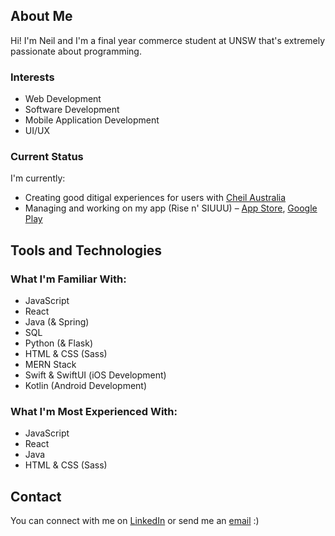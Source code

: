 ## About Me

Hi! I'm Neil and I'm a final year commerce student at UNSW that's extremely passionate about programming.

### Interests
- Web Development
- Software Development
- Mobile Application Development
- UI/UX

### Current Status
I'm currently:
- Creating good ditigal experiences for users with [Cheil Australia](https://cheil.com/au/)
- Managing and working on my app (Rise n' SIUUU) – [App Store](https://apps.apple.com/app/rise-n-siuuu/id1604010390), [Google Play](https://play.google.com/store/apps/details?id=com.neilkhatri.risensiuuu)

## Tools and Technologies

### What I'm Familiar With:
- JavaScript
- React
- Java (& Spring)
- SQL
- Python (& Flask)
- HTML & CSS (Sass)
- MERN Stack
- Swift & SwiftUI (iOS Development)
- Kotlin (Android Development)

### What I'm Most Experienced With:
- JavaScript
- React
- Java
- HTML & CSS (Sass)

## Contact
You can connect with me on [LinkedIn](https://www.linkedin.com/in/neilkhatri/) or send me an [email](mailto:neil.khatri@gmail.com) :)
